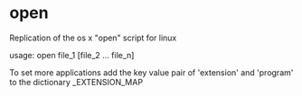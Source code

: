 # open
Replication of the os x "open" script for linux

usage: open file_1 [file_2 ... file_n]

To set more applications add the key value pair of 'extension' and 'program' to the dictionary _EXTENSION_MAP
